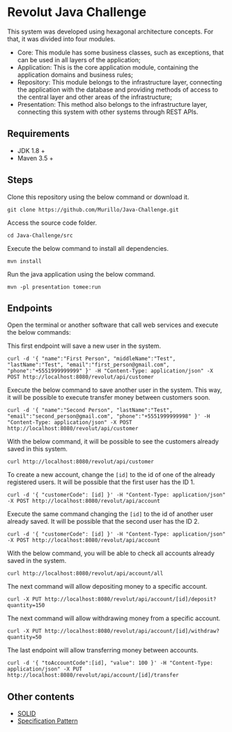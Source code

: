 # Revolut Java Challenge

This system was developed using hexagonal architecture concepts. For that, it was divided into four modules.

* Core: This module has some business classes, such as exceptions, that can be used in all layers of the application;
* Application: This is the core application module, containing the application domains and business rules;
* Repository: This module belongs to the infrastructure layer, connecting the application with the database and providing methods of access to the central layer and other areas of the infrastructure;
* Presentation: This method also belongs to the infrastructure layer, connecting this system with other systems through REST APIs.

## Requirements
* JDK 1.8 +
* Maven 3.5 +

## Steps

Clone this repository using the below command or download it. 
```
git clone https://github.com/Murillo/Java-Challenge.git
```

Access the source code folder.
```
cd Java-Challenge/src
```

Execute the below command to install all dependencies.
```
mvn install
```

Run the java application using the below command.
```
mvn -pl presentation tomee:run
```

## Endpoints

Open the terminal or another software that call web services and execute the below commands: 

This first endpoint will save a new user in the system.

```
curl -d '{ "name":"First Person", "middleName":"Test", "lastName":"Test", "email":"first_person@gmail.com", "phone":"+5551999999999" }' -H "Content-Type: application/json" -X POST http://localhost:8080/revolut/api/customer
```

Execute the below command to save another user in the system. This way, it will be possible to execute transfer money between customers soon.
```
curl -d '{ "name":"Second Person", "lastName":"Test", "email":"second_person@gmail.com", "phone":"+5551999999998" }' -H "Content-Type: application/json" -X POST http://localhost:8080/revolut/api/customer
```

With the below command, it will be possible to see the customers already saved in this system.
```
curl http://localhost:8080/revolut/api/customer
```

To create a new account, change the `[id]` to the id of one of the already registered users. It will be possible that the first user has the ID 1.
```
curl -d '{ "customerCode": [id] }' -H "Content-Type: application/json" -X POST http://localhost:8080/revolut/api/account
```

Execute the same command changing the `[id]` to the id of another user already saved. It will be possible that the second user has the ID 2.
```
curl -d '{ "customerCode": [id] }' -H "Content-Type: application/json" -X POST http://localhost:8080/revolut/api/account
```

With the below command, you will be able to check all accounts already saved in the system.
```
curl http://localhost:8080/revolut/api/account/all
```

The next command will allow depositing money to a specific account.
```
curl -X PUT http://localhost:8080/revolut/api/account/[id]/deposit?quantity=150
```

The next command will allow withdrawing money from a specific account.
```
curl -X PUT http://localhost:8080/revolut/api/account/[id]/withdraw?quantity=50
```

The last endpoint will allow transferring money between accounts.
```
curl -d '{ "toAccountCode":[id], "value": 100 }' -H "Content-Type: application/json" -X PUT http://localhost:8080/revolut/api/account/[id]/transfer
```

## Other contents
* [SOLID](https://github.com/Murillo/SOLID-Principles)
* [Specification Pattern](https://github.com/Murillo/Specification-Pattern)